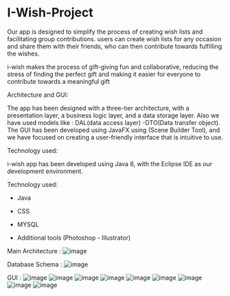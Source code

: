 # I-Wish-Project

Our app is designed to simplify the process of creating wish lists and facilitating group contributions. users can create wish lists for any occasion and share them with their friends, who can then contribute towards fulfilling the wishes.

i-wish makes the process of gift-giving fun and collaborative, reducing the stress of finding the perfect gift and making it easier for everyone to contribute towards a meaningful gift

Architecture and GUI:

The app has been designed with a three-tier architecture, with a presentation layer, a business logic layer, and a data storage layer. Also we have used models like : DAL(data access layer) -DTO(Data transfer object). The GUI has been developed using JavaFX using (Scene Builder Tool), and we have focused on creating a user-friendly interface that is intuitive to use.

Technology used:

i-wish app has been developed using Java 8, with the Eclipse IDE as our development environment.

Technology used:

- Java

- CSS

- MYSQL

- Additional tools (Photoshop - Illustrator)

Main Architecture :
![image](https://github.com/omarashrafhamdy/I-Wish-App/assets/58981064/aab7cdf4-b0b1-42e4-a0bb-d97e4382749c)

Database Schema :
![image](https://github.com/omarashrafhamdy/I-Wish-App/assets/58981064/ace37368-667f-42af-a48a-c8b3a3ee41f6)

GUI :
![image](https://github.com/omarashrafhamdy/I-Wish-App/assets/58981064/e1132848-5c9a-41ca-989d-8f502b5deda2)
![image](https://github.com/omarashrafhamdy/I-Wish-App/assets/58981064/9b827aec-7fc3-4bf2-ab6c-f5fc0b0b1b07)
![image](https://github.com/omarashrafhamdy/I-Wish-App/assets/58981064/5590e636-c7d4-407e-a840-5fe78775180e)
![image](https://github.com/omarashrafhamdy/I-Wish-App/assets/58981064/585c2b68-4158-45a7-8b21-e74866a2cb88)
![image](https://github.com/omarashrafhamdy/I-Wish-App/assets/58981064/903d2b6e-9034-4168-99aa-9e203d0b77ec)
![image](https://github.com/omarashrafhamdy/I-Wish-App/assets/58981064/675b4a40-1714-4147-b446-0c2e4b60a2ac)
![image](https://github.com/omarashrafhamdy/I-Wish-App/assets/58981064/2dd9a2ed-5e33-4689-a338-0b0d15e58655)
![image](https://github.com/omarashrafhamdy/I-Wish-App/assets/58981064/8401f16d-d020-4826-89d7-f71828bbec43)
![image](https://github.com/omarashrafhamdy/I-Wish-App/assets/58981064/a748681b-59ac-4643-868e-54131d0bdc41)


